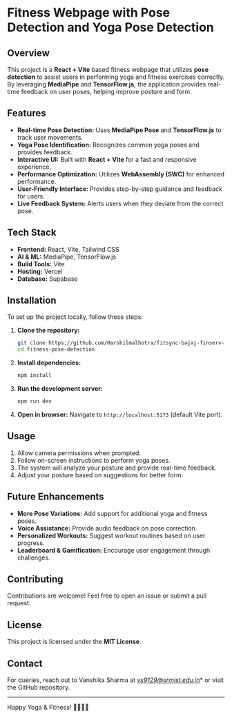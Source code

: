 # Fitness Webpage with Pose Detection and Yoga Pose Detection

## Overview
This project is a **React + Vite** based fitness webpage that utilizes **pose detection** to assist users in performing yoga and fitness exercises correctly. By leveraging **MediaPipe** and **TensorFlow.js**, the application provides real-time feedback on user poses, helping improve posture and form.

## Features
- **Real-time Pose Detection:** Uses **MediaPipe Pose** and **TensorFlow.js** to track user movements.
- **Yoga Pose Identification:** Recognizes common yoga poses and provides feedback.
- **Interactive UI:** Built with **React + Vite** for a fast and responsive experience.
- **Performance Optimization:** Utilizes **WebAssembly (SWC)** for enhanced performance.
- **User-Friendly Interface:** Provides step-by-step guidance and feedback for users.
- **Live Feedback System:** Alerts users when they deviate from the correct pose.

## Tech Stack
- **Frontend:** React, Vite, Tailwind CSS
- **AI & ML:** MediaPipe, TensorFlow.js
- **Build Tools:** Vite
- **Hosting:** Vercel
- **Database:** Supabase
## Installation
To set up the project locally, follow these steps:

1. **Clone the repository:**
   ```sh
   git clone https://github.com/Harshilmalhotra/fitsync-bajaj-finserv-hackathon.git
   cd fitness-pose-detection
   ```
2. **Install dependencies:**
   ```sh
   npm install
   ```
3. **Run the development server:**
   ```sh
   npm run dev
   ```
4. **Open in browser:**
   Navigate to `http://localhost:5173` (default Vite port).

## Usage
1. Allow camera permissions when prompted.
2. Follow on-screen instructions to perform yoga poses.
3. The system will analyze your posture and provide real-time feedback.
4. Adjust your posture based on suggestions for better form.

## Future Enhancements
- **More Pose Variations:** Add support for additional yoga and fitness poses.
- **Voice Assistance:** Provide audio feedback on pose correction.
- **Personalized Workouts:** Suggest workout routines based on user progress.
- **Leaderboard & Gamification:** Encourage user engagement through challenges.

## Contributing
Contributions are welcome! Feel free to open an issue or submit a pull request.

## License
This project is licensed under the **MIT License**.

## Contact
For queries, reach out to Vanshika Sharma at *vs9129@srmist.edu.in** or visit the GitHub repository.

---

Happy Yoga & Fitness! 🧘‍♂️🏋️‍♀️

